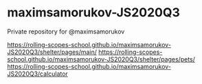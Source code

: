 # maximsamorukov-JS2020Q3
Private repository for @maximsamorukov

https://rolling-scopes-school.github.io/maximsamorukov-JS2020Q3/shelter/pages/main/
https://rolling-scopes-school.github.io/maximsamorukov-JS2020Q3/shelter/pages/pets/
https://rolling-scopes-school.github.io/maximsamorukov-JS2020Q3/calculator

